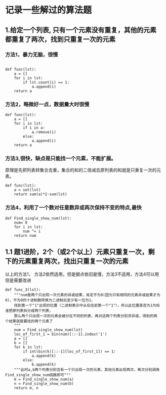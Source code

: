 
# 记录一些解过的算法题
## 1.给定一个列表, 只有一个元素没有重复，其他的元素都重复了两次，找到只重复一次的元素
### 方法1，暴力无脑，很慢
```

def func(lst):
    a = []
    for i in lst:
        if lst.count(i) == 1:
            a.append(i)
    return a
```

### 方法2，略微好一点，数据量大时很慢
```
def func(lst):
    a = []
    for i in lst:
        if i in a:
            a.remove(i)
        else:
            a.append(i)
    return a
```

### 方法3,很快，缺点是只能找一个元素，不能扩展。
原理是先把列表转集合去重，集合的和的二倍减去原列表的和就是只重复一次的元素。
```
def func(lst):
    a = set(lst)
    return sum(a)*2-sum(lst)
```

### 方法4，利用了一个数对任意数异或两次保持不变的特点,最快
```
def Find_single_show_num(lst):
    num= 0
    for i in lst:
        num ^= i
    return num
```

## 1.1 题1进阶，2个（或2个以上）元素只重复一次，剩下的元素重复两次，找出只重复一次的元素
以上的方法1， 方法2依然适用，但是据点依旧是慢，方法3不适用，方法4可以用但是需要改进
```
def func_3(lst):
    """num是两个只出现一次元素的异或结果，肯定不为0(因为只有相同的元素异或结果才为0)，不为0的十进制数转换为二进制后至少有一位为1，
    找到第一个"1"出现的位置（二进制表示中从后往前第一个"1"），并以此位置是否为1为标准把原列表拆分成两个列表，
    那么两个只出现一次的元素会被分在不同的列表，再对这两个列表分别求异或，得到的两个结果就是要找的两个元素了
    """
    num = Find_single_show_num(lst)
    loc_of_first_1 = bin(num)[::-1].index('1')
    a = []
    b = []
    for k in lst:
        if int(bin(k)[::-1][loc_of_first_1]) == 1:
            a.append(k)
        else:
            b.append(k)
    """此时a,b两个列表分别含有一个只出现一次的元素，其他元素出现两次，再次分别调用Find_single_show_num函数即可"""
    m = Find_single_show_num(a)
    n = Find_single_show_num(b)
    return m, n
```
